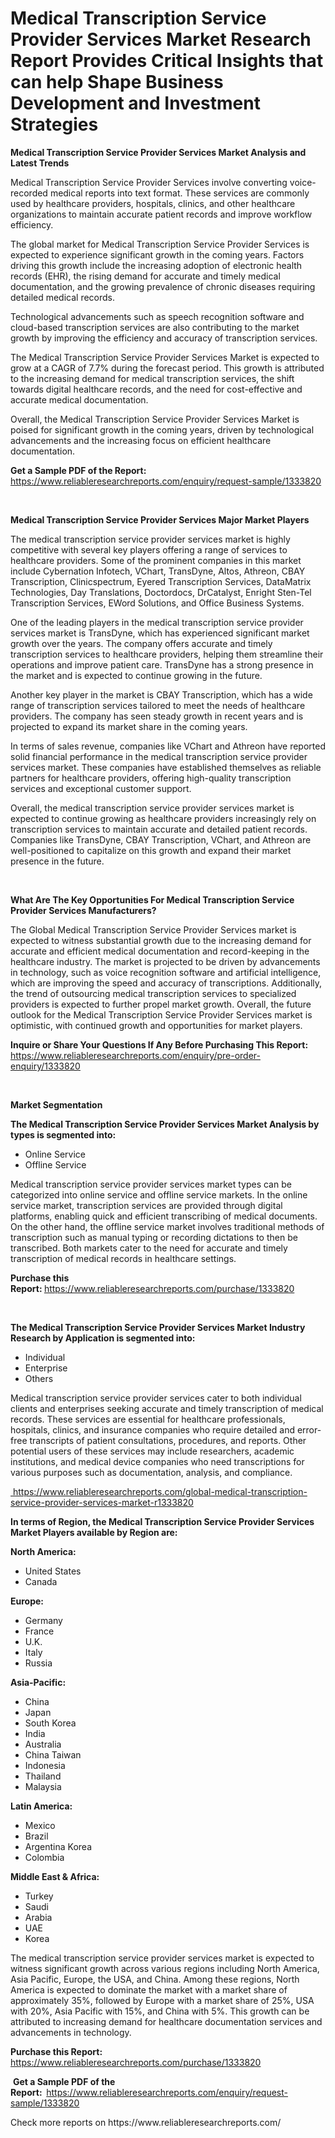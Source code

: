 <p><h1>Medical Transcription Service Provider Services Market Research Report Provides Critical Insights that can help Shape Business Development and Investment Strategies</h1></p><p><strong>Medical Transcription Service Provider Services Market Analysis and Latest Trends</strong></p>
<p><p>Medical Transcription Service Provider Services involve converting voice-recorded medical reports into text format. These services are commonly used by healthcare providers, hospitals, clinics, and other healthcare organizations to maintain accurate patient records and improve workflow efficiency.</p><p>The global market for Medical Transcription Service Provider Services is expected to experience significant growth in the coming years. Factors driving this growth include the increasing adoption of electronic health records (EHR), the rising demand for accurate and timely medical documentation, and the growing prevalence of chronic diseases requiring detailed medical records.</p><p>Technological advancements such as speech recognition software and cloud-based transcription services are also contributing to the market growth by improving the efficiency and accuracy of transcription services.</p><p>The Medical Transcription Service Provider Services Market is expected to grow at a CAGR of 7.7% during the forecast period. This growth is attributed to the increasing demand for medical transcription services, the shift towards digital healthcare records, and the need for cost-effective and accurate medical documentation.</p><p>Overall, the Medical Transcription Service Provider Services Market is poised for significant growth in the coming years, driven by technological advancements and the increasing focus on efficient healthcare documentation.</p></p>
<p><strong>Get a Sample PDF of the Report:&nbsp;</strong> <a href="https://www.reliableresearchreports.com/enquiry/request-sample/1333820">https://www.reliableresearchreports.com/enquiry/request-sample/1333820</a></p>
<p>&nbsp;</p>
<p><strong>Medical Transcription Service Provider Services Major Market Players</strong></p>
<p><p>The medical transcription service provider services market is highly competitive with several key players offering a range of services to healthcare providers. Some of the prominent companies in this market include Cybernation Infotech, VChart, TransDyne, Altos, Athreon, CBAY Transcription, Clinicspectrum, Eyered Transcription Services, DataMatrix Technologies, Day Translations, Doctordocs, DrCatalyst, Enright Sten-Tel Transcription Services, EWord Solutions, and Office Business Systems.</p><p>One of the leading players in the medical transcription service provider services market is TransDyne, which has experienced significant market growth over the years. The company offers accurate and timely transcription services to healthcare providers, helping them streamline their operations and improve patient care. TransDyne has a strong presence in the market and is expected to continue growing in the future.</p><p>Another key player in the market is CBAY Transcription, which has a wide range of transcription services tailored to meet the needs of healthcare providers. The company has seen steady growth in recent years and is projected to expand its market share in the coming years.</p><p>In terms of sales revenue, companies like VChart and Athreon have reported solid financial performance in the medical transcription service provider services market. These companies have established themselves as reliable partners for healthcare providers, offering high-quality transcription services and exceptional customer support.</p><p>Overall, the medical transcription service provider services market is expected to continue growing as healthcare providers increasingly rely on transcription services to maintain accurate and detailed patient records. Companies like TransDyne, CBAY Transcription, VChart, and Athreon are well-positioned to capitalize on this growth and expand their market presence in the future.</p></p>
<p>&nbsp;</p>
<p><strong>What Are The Key Opportunities For Medical Transcription Service Provider Services Manufacturers?</strong></p>
<p><p>The Global Medical Transcription Service Provider Services market is expected to witness substantial growth due to the increasing demand for accurate and efficient medical documentation and record-keeping in the healthcare industry. The market is projected to be driven by advancements in technology, such as voice recognition software and artificial intelligence, which are improving the speed and accuracy of transcriptions. Additionally, the trend of outsourcing medical transcription services to specialized providers is expected to further propel market growth. Overall, the future outlook for the Medical Transcription Service Provider Services market is optimistic, with continued growth and opportunities for market players.</p></p>
<p><strong>Inquire or Share Your Questions If Any Before Purchasing This Report:</strong> <a href="https://www.reliableresearchreports.com/enquiry/pre-order-enquiry/1333820">https://www.reliableresearchreports.com/enquiry/pre-order-enquiry/1333820</a></p>
<p>&nbsp;</p>
<p><strong>Market Segmentation</strong></p>
<p><strong>The Medical Transcription Service Provider Services Market Analysis by types is segmented into:</strong></p>
<p><ul><li>Online Service</li><li>Offline Service</li></ul></p>
<p><p>Medical transcription service provider services market types can be categorized into online service and offline service markets. In the online service market, transcription services are provided through digital platforms, enabling quick and efficient transcribing of medical documents. On the other hand, the offline service market involves traditional methods of transcription such as manual typing or recording dictations to then be transcribed. Both markets cater to the need for accurate and timely transcription of medical records in healthcare settings.</p></p>
<p><strong>Purchase this Report:&nbsp;</strong><a href="https://www.reliableresearchreports.com/purchase/1333820">https://www.reliableresearchreports.com/purchase/1333820</a></p>
<p>&nbsp;</p>
<p><strong>The Medical Transcription Service Provider Services Market Industry Research by Application is segmented into:</strong></p>
<p><ul><li>Individual</li><li>Enterprise</li><li>Others</li></ul></p>
<p><p>Medical transcription service provider services cater to both individual clients and enterprises seeking accurate and timely transcription of medical records. These services are essential for healthcare professionals, hospitals, clinics, and insurance companies who require detailed and error-free transcripts of patient consultations, procedures, and reports. Other potential users of these services may include researchers, academic institutions, and medical device companies who need transcriptions for various purposes such as documentation, analysis, and compliance.</p></p>
<p><a href="https://www.reliableresearchreports.com/global-medical-transcription-service-provider-services-market-r1333820">&nbsp;https://www.reliableresearchreports.com/global-medical-transcription-service-provider-services-market-r1333820</a></p>
<p><strong>In terms of Region, the Medical Transcription Service Provider Services Market Players available by Region are:</strong></p>
<p>
    <p> <strong> North America: </strong>
        <ul>
            <li>United States</li>
            <li>Canada</li>
        </ul>
        </p> 
    <p> <strong> Europe: </strong>
        <ul>
            <li>Germany</li>
            <li>France</li>
            <li>U.K.</li>
            <li>Italy</li>
            <li>Russia</li>
        </ul>
        </p> 
    <p> <strong> Asia-Pacific: </strong>
        <ul>
            <li>China</li>
            <li>Japan</li>
            <li>South Korea</li>
            <li>India</li>
            <li>Australia</li>
            <li>China Taiwan</li>
            <li>Indonesia</li>
            <li>Thailand</li>
            <li>Malaysia</li>
        </ul>
        </p> 
    <p> <strong> Latin America: </strong>
        <ul>
            <li>Mexico</li>
            <li>Brazil</li>
            <li>Argentina Korea</li>
            <li>Colombia</li>
        </ul>
        </p> 
    <p> <strong> Middle East & Africa: </strong>
        <ul>
            <li>Turkey</li>
            <li>Saudi</li>
            <li>Arabia</li>
            <li>UAE</li>
            <li>Korea</li>
        </ul>
    </p>
    </p>
<p><p>The medical transcription service provider services market is expected to witness significant growth across various regions including North America, Asia Pacific, Europe, the USA, and China. Among these regions, North America is expected to dominate the market with a market share of approximately 35%, followed by Europe with a market share of 25%, USA with 20%, Asia Pacific with 15%, and China with 5%. This growth can be attributed to increasing demand for healthcare documentation services and advancements in technology.</p></p>
<p><strong>Purchase this Report: </strong><a href="https://www.reliableresearchreports.com/purchase/1333820">https://www.reliableresearchreports.com/purchase/1333820</a></p>
<p>&nbsp;<strong>Get a Sample PDF of the Report:&nbsp;&nbsp;</strong><a href="https://www.reliableresearchreports.com/enquiry/request-sample/1333820">https://www.reliableresearchreports.com/enquiry/request-sample/1333820</a></p>
<p><strong></strong></p>
<p>Check more reports on https://www.reliableresearchreports.com/</p>